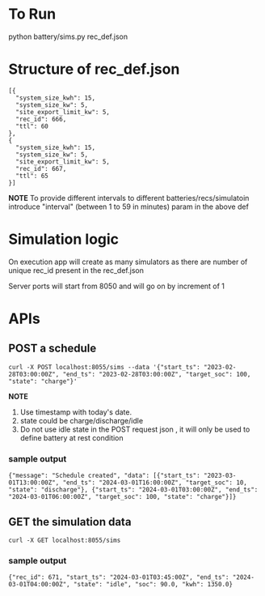 
# To Run

python battery/sims.py rec_def.json

 #

# Structure of rec_def.json
```
[{
  "system_size_kwh": 15,
  "system_size_kw": 5,
  "site_export_limit_kw": 5,
  "rec_id": 666,
  "ttl": 60
},
{
  "system_size_kwh": 15,
  "system_size_kw": 5,
  "site_export_limit_kw": 5,
  "rec_id": 667,
  "ttl": 65
}]
```
  

**NOTE**
To provide different intervals to different batteries/recs/simulatoin introduce "interval" (between 1 to 59 in minutes) param in the above def

  
# Simulation logic

On execution app will create as many simulators as there are number of unique rec_id present in the rec_def.json

Server ports will start from 8050 and will go on by increment of 1
  
# APIs

## POST a schedule

```
curl -X POST localhost:8055/sims --data '{"start_ts": "2023-02-28T03:00:00Z", "end_ts": "2023-02-28T03:00:00Z", "target_soc": 100, "state": "charge"}'
```
**NOTE**
1. Use timestamp with today's date.
 2. state could be charge/discharge/idle
 3. Do not use idle state in the POST request json , it will only be used to define battery at rest condition

### sample output
```
{"message": "Schedule created", "data": [{"start_ts": "2023-03-01T13:00:00Z", "end_ts": "2024-03-01T16:00:00Z", "target_soc": 10, "state": "discharge"}, {"start_ts": "2024-03-01T03:00:00Z", "end_ts": "2024-03-01T06:00:00Z", "target_soc": 100, "state": "charge"}]}
```
  
## GET the simulation data
```
curl -X GET localhost:8055/sims
```
### sample output
```
{"rec_id": 671, "start_ts": "2024-03-01T03:45:00Z", "end_ts": "2024-03-01T04:00:00Z", "state": "idle", "soc": 90.0, "kwh": 1350.0}
```
